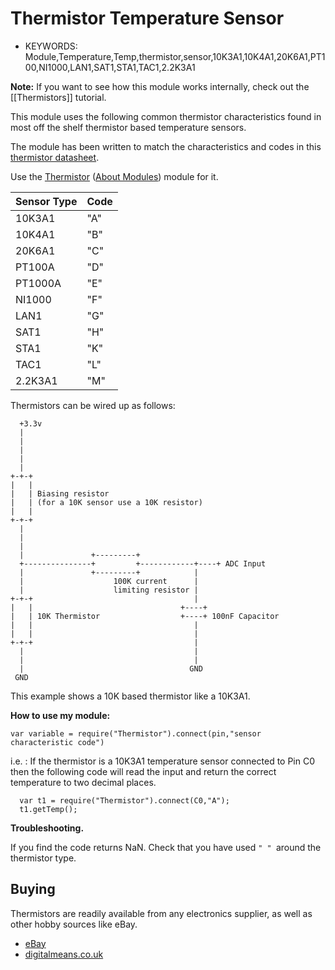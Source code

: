 <!--- Copyright (c) 2014 Peter Clarke. See the file LICENSE for copying permission. -->
Thermistor Temperature Sensor
=====================

* KEYWORDS: Module,Temperature,Temp,thermistor,sensor,10K3A1,10K4A1,20K6A1,PT100,NI1000,LAN1,SAT1,STA1,TAC1,2.2K3A1

**Note:** If you want to see how this module works internally, check out the [[Thermistors]] tutorial.

This module uses the following common thermistor characteristics found in most off the shelf thermistor based temperature sensors.

The module has been written to match the characteristics and codes in this [thermistor datasheet](http://www.sontay.com/sites/default/files/productdownloads/Thermistor%20Types%20and%20Compatibility%20Charts_10.pdf).

Use the [Thermistor](/modules/Thermistor.js) ([About Modules](/Modules)) module for it.

| Sensor Type | Code |
| ----------  | ---- |
| 10K3A1      |  "A" |
| 10K4A1      |  "B" |
| 20K6A1      |  "C" |
| PT100A      |  "D" |
| PT1000A     |  "E" |
| NI1000      |  "F" |
| LAN1        |  "G" |
| SAT1        |  "H" |
| STA1        |  "K" |
| TAC1        |  "L" |
| 2.2K3A1     |  "M" |

Thermistors can be wired up as follows:

```
  +3.3v                                                  
  |                                                      
  |                                                      
  |                                                      
  |                                                      
  |                                                      
+-+-+                                                    
|   |                                                    
|   | Biasing resistor                                   
|   | (for a 10K sensor use a 10K resistor)              
|   |                                                    
+-+-+                                                    
  |                                                      
  |                                                      
  |                                                      
  |               +---------+                            
  +---------------+         +------------+----+ ADC Input
  |               +---------+            |               
  |                    100K current      |               
  |                    limiting resistor |               
+-+-+                                    |               
|   |                                 +----+             
|   | 10K Thermistor                  +----+ 100nF Capacitor            
|   |                                    |               
|   |                                    |               
+-+-+                                    |               
  |                                      |               
  |                                      |               
  |                                     GND              
 GND                                                        
```
This example shows a 10K based thermistor like a 10K3A1.

**How to use my module:**

```
var variable = require("Thermistor").connect(pin,"sensor characteristic code")
```

i.e. : If the thermistor is a 10K3A1 temperature sensor connected to Pin C0 then the following code will read the input and return the correct temperature to two decimal places.

```
  var t1 = require("Thermistor").connect(C0,"A");
  t1.getTemp();
```

**Troubleshooting.**

If you find the code returns NaN.  Check that you have used ``" " ``around the thermistor type.


Buying
-----

Thermistors are readily available from any electronics supplier, as well as other hobby sources like eBay.
* [eBay](http://www.ebay.com/sch/i.html?_nkw=thermistor&_sacat=92074)
* [digitalmeans.co.uk](https://digitalmeans.co.uk/shop/index.php?route=product/search&tag=thermistor)
